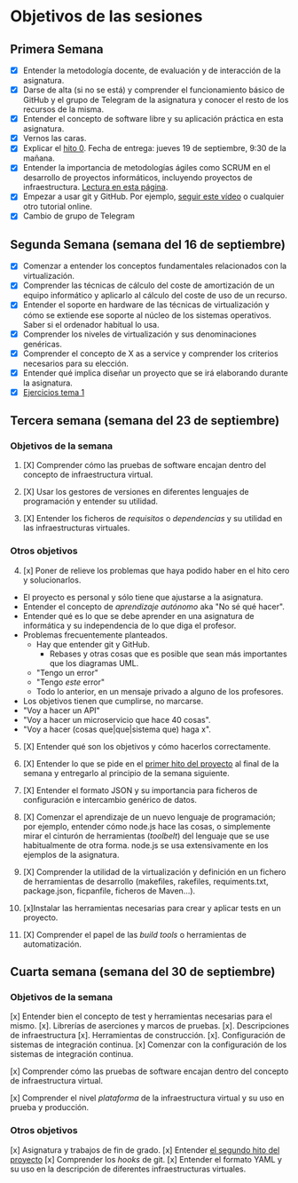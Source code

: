 # Objetivos de las sesiones

## Primera Semana

- [x] Entender la metodología docente, de evaluación y de interacción de la asignatura.
- [x] Darse de alta (si no se está) y comprender el funcionamiento básico de GitHub y el grupo de Telegram de la asignatura y conocer el resto de los recursos de la misma.
- [x] Entender el concepto de software libre y su aplicación práctica en esta asignatura.
- [x] Vernos las caras.
- [x] Explicar el [hito 0](http://jj.github.io/IV/documentos/proyecto/0.Repositorio). Fecha de entrega: jueves 19 de septiembre, 9:30 de la mañana.
- [x] Entender la importancia de metodologías ágiles como SCRUM en el desarrollo de proyectos informáticos, incluyendo proyectos de infraestructura. [Lectura en esta página](https://en.wikipedia.org/wiki/Agile_software_development).
- [x] Empezar a usar git y GitHub. Por ejemplo, [seguir este vídeo](https://www.youtube.com/watch?v=gmXyJI01qa8) o cualquier otro tutorial online.
- [x] Cambio de grupo de Telegram

## Segunda Semana (semana del 16 de septiembre)

- [x] Comenzar a entender los conceptos fundamentales relacionados con la virtualización.
- [x] Comprender las técnicas de cálculo del coste de amortización de un equipo informático y aplicarlo al cálculo del coste de uso de un recurso.
- [x] Entender el soporte en hardware de las técnicas de virtualización y cómo se extiende ese soporte al núcleo de los sistemas operativos. Saber si el ordenador habitual lo usa.
- [x] Comprender los niveles de virtualización y sus denominaciones genéricas.
- [x] Comprender el concepto de X as a service y comprender los criterios necesarios para su elección.
- [x] Entender qué implica diseñar un proyecto que se irá elaborando durante la asignatura.
- [x] [Ejercicios tema 1](https://github.com/miguelangelrdguez/ejercicios_iv/blob/master/tema_1/ejercicios_tema_1.md)

## Tercera semana (semana del 23 de septiembre)

### Objetivos de la semana

1. [X] Comprender cómo las pruebas de software encajan dentro del concepto
   de infraestructura virtual.

2. [X] Usar los gestores de versiones en diferentes lenguajes de
  programación y entender su utilidad.

3. [X] Entender los ficheros de *requisitos* o *dependencias* y su utilidad en las
  infraestructuras virtuales.

### Otros objetivos
4. [x] Poner de relieve los problemas que haya podido haber en el hito cero y solucionarlos.
  * El proyecto es personal y sólo tiene que ajustarse a la asignatura.
  * Entender el concepto de *aprendizaje autónomo* aka "No sé qué hacer". 
  * Entender qué es lo que se debe aprender en una asignatura de informática y su independencia de lo que diga el profesor.
  * Problemas frecuentemente planteados.
	* Hay que entender git y GitHub. 
		* Rebases y otras cosas que es posible que sean más importantes que los diagramas UML. 
	* "Tengo un error"
	* "Tengo *este* error"
	* Todo lo anterior, en un mensaje privado a alguno de los profesores.
  * Los objetivos tienen que cumplirse, no marcarse.
  * "Voy a hacer un API"
  * "Voy a hacer un microservicio que hace 40 cosas".
  * "Voy a hacer (cosas que|que|sistema que) haga x".

5. [X] Entender qué son los objetivos y cómo hacerlos correctamente.


6. [X] Entender lo que se pide en el [primer hito del proyecto](http://jj.github.io/IV/documentos/proyecto/1.Infraestructura) 
al final de la semana y entregarlo al principio de la semana siguiente.

7. [X] Entender el formato JSON y su importancia para ficheros de
  configuración e intercambio genérico de datos.

8. [X] Comenzar el aprendizaje de un nuevo lenguaje de programación; por ejemplo,
  entender cómo node.js hace las cosas, o simplemente mirar el
  cinturón de herramientas (*toolbelt*) del lenguaje que se use habitualmente de
  otra forma. node.js se usa extensivamente en los ejemplos de la asignatura.

9. [X] Comprender la utilidad de la virtualización y definición en un fichero de herramientas de desarrollo (makefiles, rakefiles, requiments.txt, package.json, ficpanfile, ficheros de Maven...).

10. [x]Instalar las herramientas necesarias para crear y aplicar tests en un proyecto.

11. [X] Comprender el papel de las *build tools* o herramientas de automatización.

## Cuarta semana (semana del 30 de septiembre)

### Objetivos de la semana

[x] Entender bien el concepto de test y herramientas necesarias para el mismo.
   [x]. Librerías de aserciones y marcos de pruebas.
   [x]. Descripciones de infraestructura
   [x]. Herramientas de construcción.
   [x]. Configuración de sistemas de integración continua.
[x] Comenzar con la configuración de los sistemas de integración
   continua.
   
[x] Comprender cómo las pruebas de software encajan dentro del concepto
   de infraestructura virtual.
   
[x] Comprender el nivel *plataforma* de la infraestructura virtual y su uso en prueba y producción.

### Otros objetivos

[x] Asignatura y trabajos de fin de grado.
[x] Entender [el segundo hito del proyecto](http://jj.github.io/IV/documentos/proyecto/2.CI)
[x] Comprender los *hooks* de git.
[x] Entender el formato YAML y su uso en la descripción de diferentes infraestructuras virtuales. 
